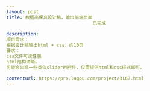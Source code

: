 ```yaml
---                
layout: post       
title: 根据高保真设计稿，输出前端页面
                                已完成
           
description: 
项目需求：
根据设计稿输出html + css，约10页
要求：
css文件可读性强
html结构清晰。
可能会出现一些类似slider的控件，仅需提供html和css样式即可。
     
contenturl: https://pro.lagou.com/project/3167.html      
---                 
```

